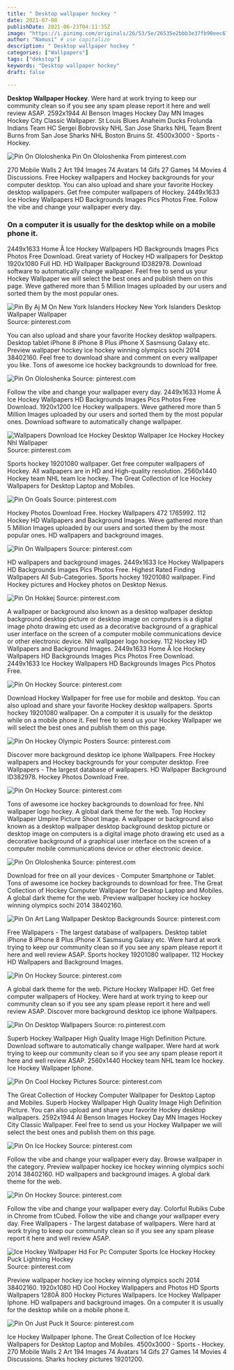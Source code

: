 ```yaml
---
title: " Desktop wallpaper hockey "
date: 2021-07-08
publishDate: 2021-06-23T04:11:35Z
image: "https://i.pinimg.com/originals/26/53/5e/26535e2bbb3e37fb90eec67acb4fc32b.jpg"
author: "Namusi" # use capitalize
description: " Desktop wallpaper hockey "
categories: ["Wallpapers"]
tags: ["dekstop"]
keywords: "Desktop wallpaper hockey"
draft: false

---
```



**Desktop Wallpaper Hockey**. Were hard at work trying to keep our community clean so if you see any spam please report it here and well review ASAP. 2592x1944 Al Benson Images Hockey Day MN Images Hockey City Classic Wallpaper. St Louis Blues Anaheim Ducks Frolunda Indians Team HC Sergei Bobrovsky NHL San Jose Sharks NHL Team Brent Burns from San Jose Sharks NHL Boston Bruins St. 4500x3000 - Sports - Hockey.

![Pin On Ololoshenka](https://i.pinimg.com/originals/f2/40/9a/f2409acf8667fa51f90b6d156faea181.jpg "Pin On Ololoshenka")
Pin On Ololoshenka From pinterest.com


270 Mobile Walls 2 Art 194 Images 74 Avatars 14 Gifs 27 Games 14 Movies 4 Discussions. Free Hockey wallpapers and Hockey backgrounds for your computer desktop. You can also upload and share your favorite Hockey desktop wallpapers. Get free computer wallpapers of Hockey. 2449x1633 Ice Hockey Wallpapers HD Backgrounds Images Pics Photos Free. Follow the vibe and change your wallpaper every day.

### On a computer it is usually for the desktop while on a mobile phone it.

2449x1633 Home Â Ice Hockey Wallpapers HD Backgrounds Images Pics Photos Free Download. Great variety of Hockey HD wallpapers for Desktop 1920x1080 Full HD. HD Wallpaper Background ID382978. Download software to automatically change wallpaper. Feel free to send us your Hockey Wallpaper we will select the best ones and publish them on this page. Weve gathered more than 5 Million Images uploaded by our users and sorted them by the most popular ones.


![Pin By Aj M On New York Islanders Hockey New York Islanders Desktop Wallpaper Wallpaper](https://i.pinimg.com/originals/e0/7c/8e/e07c8e9252b1cfd7c7cc18d7a93055c8.jpg "Pin By Aj M On New York Islanders Hockey New York Islanders Desktop Wallpaper Wallpaper")
Source: pinterest.com

You can also upload and share your favorite Hockey desktop wallpapers. Desktop tablet iPhone 8 iPhone 8 Plus iPhone X Sasmsung Galaxy etc. Preview wallpaper hockey ice hockey winning olympics sochi 2014 38402160. Feel free to download share and comment on every wallpaper you like. Tons of awesome ice hockey backgrounds to download for free.

![Pin On Ololoshenka](https://i.pinimg.com/originals/f2/40/9a/f2409acf8667fa51f90b6d156faea181.jpg "Pin On Ololoshenka")
Source: pinterest.com

Follow the vibe and change your wallpaper every day. 2449x1633 Home Â Ice Hockey Wallpapers HD Backgrounds Images Pics Photos Free Download. 1920x1200 Ice Hockey wallpapers. Weve gathered more than 5 Million Images uploaded by our users and sorted them by the most popular ones. Download software to automatically change wallpaper.

![Wallpapers Download Ice Hockey Desktop Wallpaper Ice Hockey Hockey Nhl Wallpaper](https://i.pinimg.com/originals/28/33/7d/28337de219e2dd6fa0dbc449735a369b.jpg "Wallpapers Download Ice Hockey Desktop Wallpaper Ice Hockey Hockey Nhl Wallpaper")
Source: pinterest.com

Sports hockey 19201080 wallpaper. Get free computer wallpapers of Hockey. All wallpapers are in HD and High-quality resolution. 2560x1440 Hockey team NHL team Ice hockey. The Great Collection of Ice Hockey Wallpapers for Desktop Laptop and Mobiles.

![Pin On Goals](https://i.pinimg.com/originals/97/0e/30/970e300bb5db979d12096f72cfbca5a8.jpg "Pin On Goals")
Source: pinterest.com

Hockey Photos Download Free. Hockey Wallpapers 472 1765992. 112 Hockey HD Wallpapers and Background Images. Weve gathered more than 5 Million Images uploaded by our users and sorted them by the most popular ones. HD wallpapers and background images.

![Pin On Wallpapers](https://i.pinimg.com/originals/23/ad/54/23ad549ec40814d38b6cdc74bdeee172.jpg "Pin On Wallpapers")
Source: pinterest.com

HD wallpapers and background images. 2449x1633 Ice Hockey Wallpapers HD Backgrounds Images Pics Photos Free. Highest Rated Finding Wallpapers All Sub-Categories. Sports hockey 19201080 wallpaper. Find Hockey pictures and Hockey photos on Desktop Nexus.

![Pin On Hokkej](https://i.pinimg.com/originals/ea/5b/84/ea5b84180b89eb17aa465daee2a205ee.jpg "Pin On Hokkej")
Source: pinterest.com

A wallpaper or background also known as a desktop wallpaper desktop background desktop picture or desktop image on computers is a digital image photo drawing etc used as a decorative background of a graphical user interface on the screen of a computer mobile communications device or other electronic device. Nhl wallpaper logo hockey. 112 Hockey HD Wallpapers and Background Images. 2449x1633 Home Â Ice Hockey Wallpapers HD Backgrounds Images Pics Photos Free Download. 2449x1633 Ice Hockey Wallpapers HD Backgrounds Images Pics Photos Free.

![Pin On Hockey](https://i.pinimg.com/originals/48/e2/f0/48e2f02b69b0d2ffa1ed370d3c286cf0.jpg "Pin On Hockey")
Source: pinterest.com

Download Hockey Wallpaper for free use for mobile and desktop. You can also upload and share your favorite Hockey desktop wallpapers. Sports hockey 19201080 wallpaper. On a computer it is usually for the desktop while on a mobile phone it. Feel free to send us your Hockey Wallpaper we will select the best ones and publish them on this page.

![Pin On Hockey Olympic Posters](https://i.pinimg.com/originals/24/52/3b/24523b441a60ac3ee2232709bb3f1114.jpg "Pin On Hockey Olympic Posters")
Source: pinterest.com

Discover more background desktop ice iphone Wallpapers. Free Hockey wallpapers and Hockey backgrounds for your computer desktop. Free Wallpapers - The largest database of wallpapers. HD Wallpaper Background ID382978. Hockey Photos Download Free.

![Pin On Hockey](https://i.pinimg.com/originals/04/af/41/04af41ff53d633e01a4c7e81a2117d32.jpg "Pin On Hockey")
Source: pinterest.com

Tons of awesome ice hockey backgrounds to download for free. Nhl wallpaper logo hockey. A global dark theme for the web. Top Hockey Wallpaper Umpire Picture Shoot Image. A wallpaper or background also known as a desktop wallpaper desktop background desktop picture or desktop image on computers is a digital image photo drawing etc used as a decorative background of a graphical user interface on the screen of a computer mobile communications device or other electronic device.

![Pin On Ololoshenka](https://i.pinimg.com/originals/22/b5/1d/22b51dd610ac941f8448fb73f0d3c7db.jpg "Pin On Ololoshenka")
Source: pinterest.com

Download for free on all your devices - Computer Smartphone or Tablet. Tons of awesome ice hockey backgrounds to download for free. The Great Collection of Hockey Computer Wallpaper for Desktop Laptop and Mobiles. A global dark theme for the web. Preview wallpaper hockey ice hockey winning olympics sochi 2014 38402160.

![Pin On Art Lang Wallpaper Desktop Backgrounds](https://i.pinimg.com/originals/5b/23/81/5b2381774815c48546964ff601ae6966.jpg "Pin On Art Lang Wallpaper Desktop Backgrounds")
Source: pinterest.com

Free Wallpapers - The largest database of wallpapers. Desktop tablet iPhone 8 iPhone 8 Plus iPhone X Sasmsung Galaxy etc. Were hard at work trying to keep our community clean so if you see any spam please report it here and well review ASAP. Sports hockey 19201080 wallpaper. 112 Hockey HD Wallpapers and Background Images.

![Pin On Hockey](https://i.pinimg.com/originals/83/96/bc/8396bca11d6b4576cf00d844e22426c2.jpg "Pin On Hockey")
Source: pinterest.com

A global dark theme for the web. Picture Hockey Wallpaper HD. Get free computer wallpapers of Hockey. Were hard at work trying to keep our community clean so if you see any spam please report it here and well review ASAP. Discover more background desktop ice iphone Wallpapers.

![Pin On Desktop Wallpapers](https://i.pinimg.com/originals/26/02/10/26021052e9e2700bf9803bce46dd4d8e.jpg "Pin On Desktop Wallpapers")
Source: ro.pinterest.com

Superb Hockey Wallpaper High Quality Image High Definition Picture. Download software to automatically change wallpaper. Were hard at work trying to keep our community clean so if you see any spam please report it here and well review ASAP. 2560x1440 Hockey team NHL team Ice hockey. Ice Hockey Wallpaper Iphone.

![Pin On Cool Hockey Pictures](https://i.pinimg.com/originals/b9/7e/52/b97e52200da3ea1001c66c308dd4ecde.jpg "Pin On Cool Hockey Pictures")
Source: pinterest.com

The Great Collection of Hockey Computer Wallpaper for Desktop Laptop and Mobiles. Superb Hockey Wallpaper High Quality Image High Definition Picture. You can also upload and share your favorite Hockey desktop wallpapers. 2592x1944 Al Benson Images Hockey Day MN Images Hockey City Classic Wallpaper. Feel free to send us your Hockey Wallpaper we will select the best ones and publish them on this page.

![Pin On Ice Hockey](https://i.pinimg.com/originals/49/e5/ec/49e5ec1a7bb79b7e9bc31fd474dc7a5e.jpg "Pin On Ice Hockey")
Source: pinterest.com

Follow the vibe and change your wallpaper every day. Browse wallpaper in the category. Preview wallpaper hockey ice hockey winning olympics sochi 2014 38402160. HD wallpapers and background images. A global dark theme for the web.

![Pin On Hockey](https://i.pinimg.com/originals/9c/25/be/9c25bedddbacb1ecb8afdfff853d61fa.jpg "Pin On Hockey")
Source: pinterest.com

Follow the vibe and change your wallpaper every day. Colorful Rubiks Cube in Chrome from tCubed. Follow the vibe and change your wallpaper every day. Free Wallpapers - The largest database of wallpapers. Were hard at work trying to keep our community clean so if you see any spam please report it here and well review ASAP.

![Ice Hockey Wallpaper Hd For Pc Computer Sports Ice Hockey Hockey Puck Lightning Hockey](https://i.pinimg.com/originals/1f/76/71/1f767170f4b6913cd0966bed2f6f7614.jpg "Ice Hockey Wallpaper Hd For Pc Computer Sports Ice Hockey Hockey Puck Lightning Hockey")
Source: pinterest.com

Preview wallpaper hockey ice hockey winning olympics sochi 2014 38402160. 1920x1080 HD Cool Hockey Wallpapers and Photos HD Sports Wallpapers 1280Ã 800 Hockey Pictures Wallpapers. Ice Hockey Wallpaper Iphone. HD wallpapers and background images. On a computer it is usually for the desktop while on a mobile phone it.

![Pin On Just Puck It](https://i.pinimg.com/originals/26/53/5e/26535e2bbb3e37fb90eec67acb4fc32b.jpg "Pin On Just Puck It")
Source: pinterest.com

Ice Hockey Wallpaper Iphone. The Great Collection of Ice Hockey Wallpapers for Desktop Laptop and Mobiles. 4500x3000 - Sports - Hockey. 270 Mobile Walls 2 Art 194 Images 74 Avatars 14 Gifs 27 Games 14 Movies 4 Discussions. Sharks hockey pictures 19201200.

